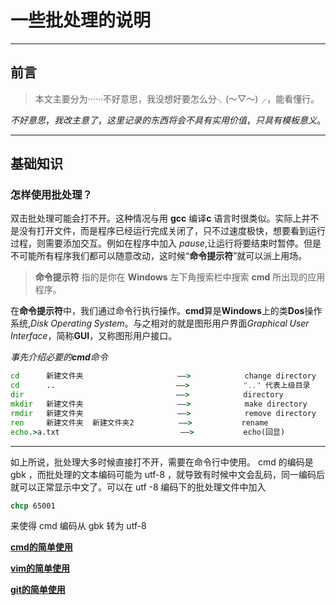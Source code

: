 # 一些批处理的说明

---

## 前言
> 本文主要分为······不好意思，我没想好要怎么分╮(～▽～)╭，能看懂行。

$不好意思，我改主意了，这里记录的东西将会不具有实用价值，只具有模板意义。$

---

## 基础知识

### 怎样使用批处理？

双击批处理可能会打不开。这种情况与用 **gcc** 编译**c** 语言时很类似。实际上并不是没有打开文件，而是程序已经运行完成关闭了，只不过速度极快，想要看到运行过程，则需要添加交互。例如在程序中加入 $pause$,让运行将要结束时暂停。但是不可能所有程序我们都可以随意改动，这时候“**命令提示符**”就可以派上用场。

>**命令提示符** 指的是你在 **Windows** 左下角搜索栏中搜索 **cmd** 所出现的应用程序。

在**命令提示符**中，我们通过命令行执行操作。**cmd**算是**Windows**上的类**Dos**操作系统,$Disk\;Operating\;System$。与之相对的就是图形用户界面$Graphical\;User\;Interface$，简称**GUI**，又称图形用户接口。

_事先介绍必要的**cmd**命令_

```cmd
cd      新建文件夹                     ——>            change directory      目录转换
cd      ..                           ——>            ".." 代表上级目录       运回上级目录
dir                                  ——>            directory             显示当前路径下的文件夹及文件
mkdir   新建文件夹                     ——>            make directory       新建文件夹
rmdir   新建文件夹                     ——>            remove directory     删除文件夹
ren     新建文件夹  新建文件夹2          ——>           rename                重命名
echo.>a.txt                           ——>           echo(回显)             新建a.txt
```

---------------------------------------


如上所说，批处理大多时候直接打不开，需要在命令行中使用。
cmd 的编码是 gbk ，而批处理的文本编码可能为 utf-8 ，就导致有时候中文会乱码，同一编码后就可以正常显示中文了。可以在 utf -8 编码下的批处理文件中加入

```cmd
chcp 65001
```

来使得 cmd 编码从 gbk 转为 utf-8 

[**cmd的简单使用**](./others/cmd_simple_use.md)

[**vim的简单使用**](./others/vim_simple_use.md)


[**git的简单使用**](./others/git_simple_use.md)